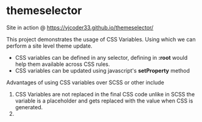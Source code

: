 # themeselector

Site in action @ https://vjcoder33.github.io/themeselector/

This project demonstrates the usage of CSS Variables. Using which we can perform a site level theme update. 

* CSS variables can be defined in any selector, defining in **:root** would help them available across CSS rules.
* CSS variables can be updated using javascript's **setProperty** method

Advantages of using CSS variables over SCSS or other include

1) CSS Variables are not replaced in the final CSS code unlike in SCSS the variable is a placeholder and gets replaced with 
   the value when CSS is generated.
2) 
